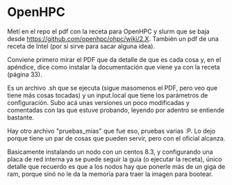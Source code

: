 # OpenHPC

Metí en el repo el pdf con la receta para OpenHPC y slurm que se baja desde https://github.com/openhpc/ohpc/wiki/2.X.
También un pdf de una receta de Intel (por si sirve para sacar alguna idea).

Conviene primero mirar el PDF que da detalle de que es cada cosa y, en el apéndice, dice como instalar la documentación que viene ya con la receta (página 33).

Es un archivo .sh que se ejecuta (sigue masomenos el PDF, pero veo que tiene más cosas tocadas) y un input.local que tiene los parámetros de configuración. Subo acá unas versiones un poco modificadas y comentadas con las que estuve probando, leyendo por adentro se entiende bastante. 

Hay otro archivo "pruebas_mias" que fue eso, pruebas varias :P. Lo dejo porque tiene un par de cosas que pueden servir, pero con el oficial alcanza.

Basicamente instalando un nodo con un centos 8.3, y configurando una placa de red interna ya se puede seguir la guia (o ejecutar la receta), único detalle que recuerdo es que a los nodos hay que ponerle más de un giga de ram, porque sinó no le da la memoria para traer la imagen para bootear.
